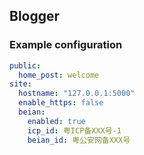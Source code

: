 ## Blogger

### Example configuration

```yaml
public:
  home_post: welcome
site:
  hostname: "127.0.0.1:5000"
  enable_https: false
  beian:
    enabled: true
    icp_id: 粤ICP备XXX号-1
    beian_id: 粤公安网备XXX号
```